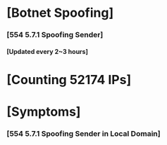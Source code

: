 # [Botnet Spoofing]
### [554 5.7.1 Spoofing Sender]
#### [Updated every 2~3 hours]

# [Counting 52174 IPs]

# [Symptoms] 
###   [554 5.7.1 Spoofing Sender in Local Domain]
